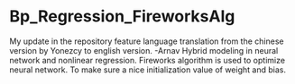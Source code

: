 # Bp_Regression_FireworksAlg
My update in the repository feature language translation from the chinese version by Yonezcy to english version.
-Arnav
Hybrid modeling in neural network and nonlinear regression. Fireworks algorithm is used to optimize neural network. To make sure a nice initialization value of weight and bias.
